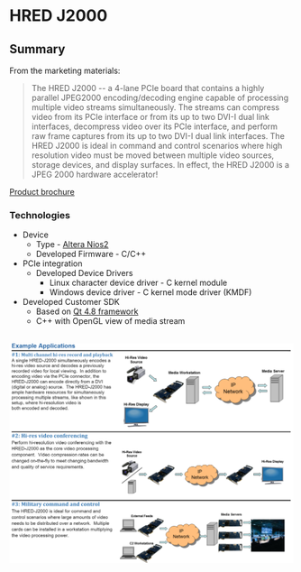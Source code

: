 # HRED J2000
## Summary
From the marketing materials: 
>The HRED J2000 -- a 4-lane PCIe board that contains a highly parallel JPEG2000 encoding/decoding engine capable of processing multiple video streams simultaneously. The streams can compress video from its PCIe interface or from its up to two DVI-I dual link interfaces, decompress video over its PCIe interface, and perform raw frame captures from its up to two DVI-I dual link interfaces. The HRED J2000 is ideal in command and control scenarios where high resolution video must be moved between multiple video sources, storage devices, and display surfaces. In effect, the HRED J2000 is a JPEG 2000 hardware accelerator!

[Product brochure](./resources/HRED-J2000.pdf)

### Technologies

* Device
    * Type - [Altera Nios2](https://en.wikipedia.org/wiki/Nios_II)
    * Developed Firmware - C/C++
* PCIe integration
    * Developed Device Drivers
        * Linux character device driver - C kernel module
        * Windows device driver - C kernel mode driver (KMDF)
* Developed Customer SDK
    * Based on [Qt 4.8 framework](https://en.wikipedia.org/wiki/Qt_version_history#Qt_4)
    * C++ with OpenGL view of media stream
<br/>
<img src="../resources/hred_example_applications.png"/>
